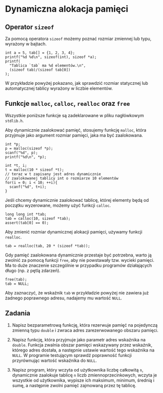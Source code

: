 Dynamiczna alokacja pamięci
=========================

Operator `sizeof`
-------------------------
Za pomocą operatora `sizeof` możemy
poznać rozmiar zmiennej lub typu,
wyrażony w bajtach.

    int a = 5, tab[] = {1, 2, 3, 4};
    printf("%d %d\n", sizeof(int), sizeof *a);
    printf(
      "Tablica `tab` ma %d elementów.\n",
      (sizeof tab)/(sizeof tab[0])
    );

W przykładzie powyżej pokazano,
jak sprawdzić rozmiar statycznej lub automatycznej
tablicy wyrażony w liczbie elementów.

Funkcje `malloc`, `calloc`, `realloc` oraz `free`
-------------------------

Wszystkie poniższe funkcje są zadeklarowane
w pliku nagłówkowym `stdlib.h`.

Aby dynamicznie zaalokować pamięć,
stosujemy funkcję `malloc`,
która przyjmuje jako argument
rozmiar pamięci, jaka ma być zaalokowana.

    int *p;
    p = malloc(sizeof *p);
    scanf("%d", p);
    printf("%d\n", *p);

    int *t, i;
    t = malloc(10 * sizeof *t);
    // teraz w t zapisany jest adres dynamicznie
    // zaalokowanej tablicy int o rozmiarze 10 elementów
    for(i = 0; i < 10; ++i){
      scanf("%d", t+i);
    }

Jeśli chcemy dynamicznie zaalokować tablicę,
której elementy będą od początku wyzerowane,
możemy użyć funkcji `calloc`.

    long long int *tab;
    tab = calloc(10, sizeof *tab);
    assert(tab[0] == 0);

Aby zmienić rozmiar dynamicznej alokacji pamięci,
używamy funkcji `realloc`.

    tab = realloc(tab, 20 * (sizeof *tab));

Gdy pamięć zaalokowana dynamicznie przestaje
być potrzebna, warto ją zwolnić za pomocą funkcji `free`,
aby nie powstawały tzw. wycieki pamięci.
Ma to duże znaczenie szczególnie w przypadku
programów działających długo (np. z pętlą zdarzeń).

    free(tab);
    tab = NULL;

Aby zaznaczyć, że wskaźnik `tab` w przykładzie powyżej
nie zawiera już żadnego poprawnego adresu,
nadajemy mu wartość `NULL`.

Zadania
-------------------------

1.  Napisz bezparametrową funkcję,
    która rezerwuje pamięć na pojedynczą
    zmienną typu `double` i zwraca
    adres zarezerwowanego obszaru pamięci.

2.  Napisz funkcję, która przyjmuje jako parametr
    adres wskaźnika na `double`.
    Funkcja zwalnia obszar pamięci
    wskazywany przez wskaźnik, którego adres dostała,
    a następnie ustawie wartość tego wskaźnika na `NULL`.
    W programie testującym sprawdź poprawność
    funkcji przyrównując wartość wskaźnika do `NULL`.

3.  Napisz program, który wczyta od użytkownika
    liczbę całkowitą `n`, dynamicznie zaalokuje tablicę
    `n` liczb zmiennoprzecinkowych,
    wczyta je wszystkie od użytkownika,
    wypisze ich maksimum, minimum, średnią i sumę,
    a następnie zwolni pamięć zajmowaną przez tę tablicę.
